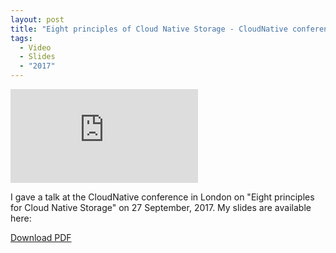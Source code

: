 ```yaml
---
layout: post
title: "Eight principles of Cloud Native Storage - CloudNative conference"
tags:
  - Video
  - Slides
  - "2017"
---
```


<div class="video-wrapper">
    <iframe src="https://player.vimeo.com/video/235727293" frameborder="0" allowfullscreen></iframe>
</div>

I gave a talk at the CloudNative conference in London on "Eight principles for Cloud Native Storage" on 27 September, 2017. My slides are available here:

<object data="https://www.oicheryl.com/resources/Eight-principles-for-Cloud-Native-Storage.pdf" type="application/pdf" width="100%" height="700px">
  <a href="https://www.oicheryl.com/resources/Eight-principles-for-Cloud-Native-Storage.pdf">Download PDF</a>
</object>
